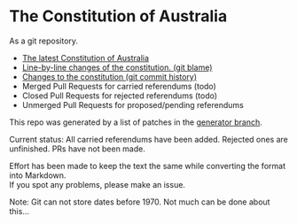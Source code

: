 # The Constitution of Australia

As a git repository.

* [The latest Constitution of Australia](https://github.com/adamburgess/australian-constitution/blob/main/The%20Constitution%20of%20Australia.md)
* [Line-by-line changes of the constitution. (git blame)](https://github.com/adamburgess/australian-constitution/blame/main/The%20Constitution%20of%20Australia.md)
* [Changes to the constitution (git commit history)](https://github.com/adamburgess/australian-constitution/commits/main/The%20Constitution%20of%20Australia.md)
* Merged Pull Requests for carried referendums (todo)
* Closed Pull Requests for rejected referendums (todo)
* Unmerged Pull Requests for proposed/pending referendums

This repo was generated by a list of patches in the [generator branch](https://github.com/adamburgess/australian-constitution/tree/generator).

Current status: All carried referendums have been added. Rejected ones are unfinished. PRs have not been made.

Effort has been made to keep the text the same while converting the format into Markdown.  
If you spot any problems, please make an issue.

Note: Git can not store dates before 1970. Not much can be done about this...
